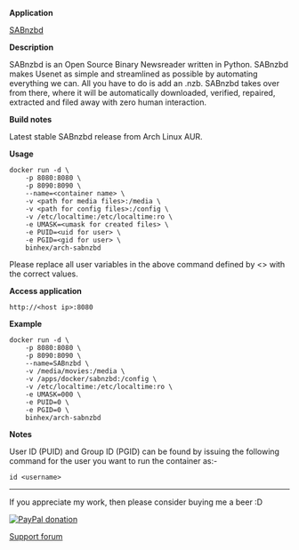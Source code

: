 **Application**

[SABnzbd](http://sabnzbd.org/)

**Description**

SABnzbd is an Open Source Binary Newsreader written in Python. SABnzbd makes Usenet as simple and streamlined as possible by automating everything we can. All you have to do is add an .nzb. SABnzbd takes over from there, where it will be automatically downloaded, verified, repaired, extracted and filed away with zero human interaction.

**Build notes**

Latest stable SABnzbd release from Arch Linux AUR.

**Usage**
```
docker run -d \
    -p 8080:8080 \
    -p 8090:8090 \
    --name=<container name> \
    -v <path for media files>:/media \
    -v <path for config files>:/config \
    -v /etc/localtime:/etc/localtime:ro \
    -e UMASK=<umask for created files> \
    -e PUID=<uid for user> \
    -e PGID=<gid for user> \
    binhex/arch-sabnzbd
```

Please replace all user variables in the above command defined by <> with the correct values.

**Access application**

`http://<host ip>:8080`

**Example**
```
docker run -d \
    -p 8080:8080 \
    -p 8090:8090 \
    --name=SABnzbd \
    -v /media/movies:/media \
    -v /apps/docker/sabnzbd:/config \
    -v /etc/localtime:/etc/localtime:ro \
    -e UMASK=000 \
    -e PUID=0 \
    -e PGID=0 \
    binhex/arch-sabnzbd
```

**Notes**

User ID (PUID) and Group ID (PGID) can be found by issuing the following command for the user you want to run the container as:-

```
id <username>
```
___
If you appreciate my work, then please consider buying me a beer  :D

[![PayPal donation](https://www.paypal.com/en_US/i/btn/btn_donate_SM.gif)](https://www.paypal.com/cgi-bin/webscr?cmd=_s-xclick&hosted_button_id=MM5E27UX6AUU4)

[Support forum](http://lime-technology.com/forum/index.php?topic=45821.0)